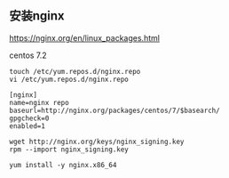 ## 安装nginx

https://nginx.org/en/linux_packages.html

centos 7.2

```shell
touch /etc/yum.repos.d/nginx.repo
vi /etc/yum.repos.d/nginx.repo

[nginx]
name=nginx repo
baseurl=http://nginx.org/packages/centos/7/$basearch/
gpgcheck=0
enabled=1

wget http://nginx.org/keys/nginx_signing.key
rpm --import nginx_signing.key

yum install -y nginx.x86_64
```

